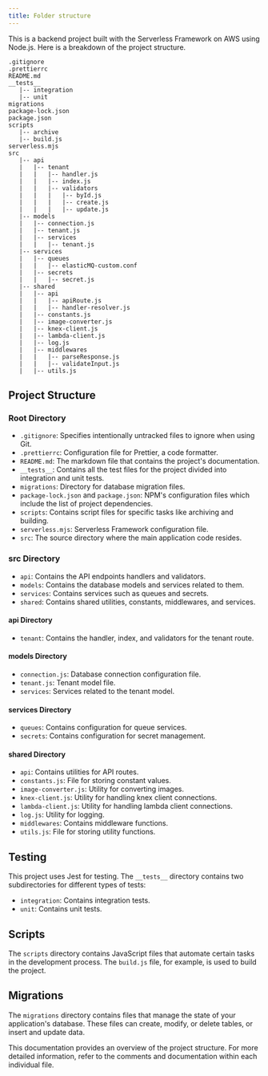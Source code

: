 ```yaml
---
title: Folder structure
---
```


This is a backend project built with the Serverless Framework on AWS using Node.js. Here is a breakdown of the project structure.

```
.gitignore
.prettierrc
README.md
__tests__
   |-- integration
   |-- unit
migrations
package-lock.json
package.json
scripts
   |-- archive
   |-- build.js
serverless.mjs
src
   |-- api
   |   |-- tenant
   |   |   |-- handler.js
   |   |   |-- index.js
   |   |   |-- validators
   |   |   |   |-- byId.js
   |   |   |   |-- create.js
   |   |   |   |-- update.js
   |-- models
   |   |-- connection.js
   |   |-- tenant.js
   |   |-- services
   |   |   |-- tenant.js
   |-- services
   |   |-- queues
   |   |   |-- elasticMQ-custom.conf
   |   |-- secrets
   |   |   |-- secret.js
   |-- shared
   |   |-- api
   |   |   |-- apiRoute.js
   |   |   |-- handler-resolver.js
   |   |-- constants.js
   |   |-- image-converter.js
   |   |-- knex-client.js
   |   |-- lambda-client.js
   |   |-- log.js
   |   |-- middlewares
   |   |   |-- parseResponse.js
   |   |   |-- validateInput.js
   |   |-- utils.js
```

## Project Structure

### Root Directory

- `.gitignore`: Specifies intentionally untracked files to ignore when using Git.
- `.prettierrc`: Configuration file for Prettier, a code formatter.
- `README.md`: The markdown file that contains the project's documentation.
- `__tests__`: Contains all the test files for the project divided into integration and unit tests.
- `migrations`: Directory for database migration files.
- `package-lock.json` and `package.json`: NPM's configuration files which include the list of project dependencies.
- `scripts`: Contains script files for specific tasks like archiving and building.
- `serverless.mjs`: Serverless Framework configuration file.
- `src`: The source directory where the main application code resides.

### src Directory

- `api`: Contains the API endpoints handlers and validators.
- `models`: Contains the database models and services related to them.
- `services`: Contains services such as queues and secrets.
- `shared`: Contains shared utilities, constants, middlewares, and services.

#### api Directory

- `tenant`: Contains the handler, index, and validators for the tenant route.

#### models Directory

- `connection.js`: Database connection configuration file.
- `tenant.js`: Tenant model file.
- `services`: Services related to the tenant model.

#### services Directory

- `queues`: Contains configuration for queue services.
- `secrets`: Contains configuration for secret management.

#### shared Directory

- `api`: Contains utilities for API routes.
- `constants.js`: File for storing constant values.
- `image-converter.js`: Utility for converting images.
- `knex-client.js`: Utility for handling knex client connections.
- `lambda-client.js`: Utility for handling lambda client connections.
- `log.js`: Utility for logging.
- `middlewares`: Contains middleware functions.
- `utils.js`: File for storing utility functions.

## Testing

This project uses Jest for testing. The `__tests__` directory contains two subdirectories for different types of tests:

- `integration`: Contains integration tests.
- `unit`: Contains unit tests.

## Scripts

The `scripts` directory contains JavaScript files that automate certain tasks in the development process. The `build.js` file, for example, is used to build the project.

## Migrations

The `migrations` directory contains files that manage the state of your application's database. These files can create, modify, or delete tables, or insert and update data.

This documentation provides an overview of the project structure. For more detailed information, refer to the comments and documentation within each individual file.
